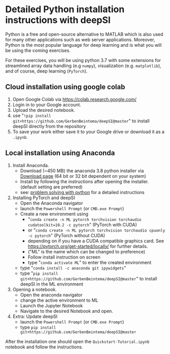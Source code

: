 # Detailed Python installation instructions with deepSI

Python is a free and open-source alternative to MATLAB which is also used for many other applications such as web server applications. Moreover, Python is the most popular language for deep learning and is what you will be using the coming exercises. 

For these exercises, you will be using python 3.7 with some extensions for streamlined array data handling (e.g `numpy`), visualization (e.g. `matplotlib`), and of course, deep learning (`PyTorch`). 

## Cloud installation using google colab

 1. Open Google Colab via https://colab.research.google.com/
 2. Login in to your Google account. 
 3. Upload the desired notebook.
 4. use "`!pip install git+https://github.com/GerbenBeintema/deepSI@master`" to install deepSI directly from the repository
 4. To save your work either save it to your Google drive or download it as a `.ipynb`.

## Local installation using Anaconda

 1. Install Anaconda. 
    * Download (~450 MB) the anaconda 3.8 python installer via [Download page](https://www.anaconda.com/products/individual) (64 bit or 32 bit dependent on your system)
    * Install by following the instructions after opening the installer. (default setting are preferred)
    * see: [problem solving with python](https://problemsolvingwithpython.com/01-Orientation/01.03-Installing-Anaconda-on-Windows/) for a detailed instructions
 2. Installing PyTorch and deepSI
    * Open the Anaconda navigator
    * launch the `Powershell Prompt` (or `CMD.exe Prompt`)
    * Create a new environment using
      * "`conda create -n ML pytorch torchvision torchaudio cudatoolkit=10.2 -c pytorch`" (PyTorch with CUDA)
      * or "`conda create -n ML pytorch torchvision torchaudio cpuonly -c pytorch`"  (PyTorch without CUDA)
      * depending on if you have a CUDA compatible graphics card. See https://pytorch.org/get-started/locally/ for further details.
      * ("ML" is the name which can be changed to preference)
      * Follow install instruction on screen
      * type "`conda activate ML`" to enter the created environment
    * type "`conda install -c anaconda git ipywidgets`"
    * type "`pip install git+https://github.com/GerbenBeintema/deepSI@master`" to install deepSI in the ML environment
 4. Opening a notebook.
    * Open the anaconda navigator
    * change the active environment to ML
    * Launch the Jupyter Notebook 
    * Navigate to the desired Notebook and open. 
 5. Extra: Update deepSI
    * launch the `Powershell Prompt` (or `CMD.exe Prompt`)
    * type `pip install git+https://github.com/GerbenBeintema/deepSI@master`

After the installation one should open the `Quickstart-Tutorial.ipynb` notebook and follow the instructions. 